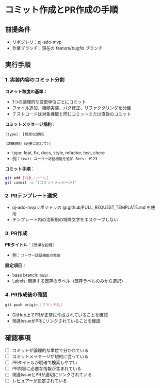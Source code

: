 # コミット作成とPR作成の手順

## 前提条件

- リポジトリ：pj-ado-mvp
- 作業ブランチ：現在の feature/bugfix ブランチ

## 実行手順

### 1. 実装内容のコミット分割

**コミット粒度の基準**：

- 1つの論理的な変更単位ごとにコミット
- ファイル追加、機能実装、バグ修正、リファクタリングを分離
- テストコードは対象機能と同じコミットまたは直後のコミット

**コミットメッセージ規約**：

```
[type]: [簡潔な説明]

[詳細説明（必要に応じて）]
```

- type: feat, fix, docs, style, refactor, test, chore
- 例：`feat: ユーザー認証機能を追加 Refs: #123`

**コミット手順**：

```bash
git add [対象ファイル]
git commit -m "[コミットメッセージ]"
```

### 2. PRテンプレート選択

- pj-ado-mvpリポジトリの @.github/PULL_REQUEST_TEMPLATE.md を使用
- テンプレート内の注釈用の特殊文字をエスケープしない

### 3. PR作成

**PRタイトル**：`[簡潔な説明]`

- 例：`ユーザー認証機能の実装`

**設定項目**：

- base branch: `main`
- Labels: 関連する既存のラベル（既存ラベルのみから選択）

### 4. PR作成後の確認

```bash
git push origin [ブランチ名]
```

- GitHub上でPRが正常に作成されていることを確認
- 関連IssueがPRにリンクされていることを確認

## 確認事項

- [ ] コミットが論理的な単位で分かれている
- [ ] コミットメッセージが規約に従っている
- [ ] PRタイトルが明確で検索しやすい
- [ ] PR内容に必要な情報が含まれている
- [ ] 関連IssueとPRが適切にリンクされている
- [ ] レビュアーが設定されている
